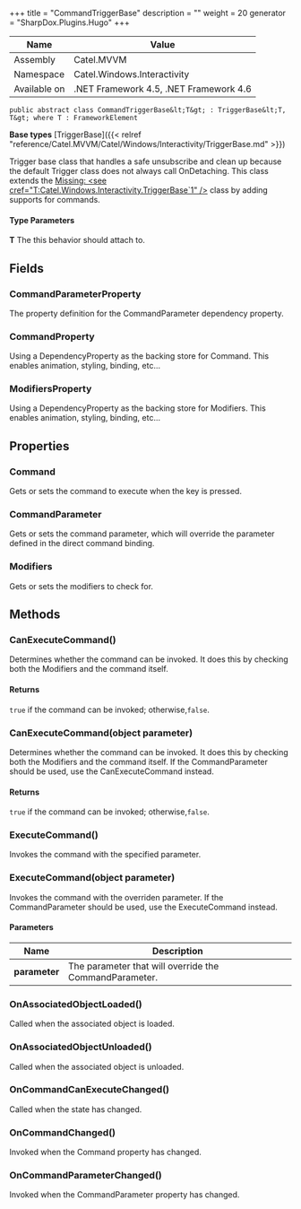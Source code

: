 

+++
title = "CommandTriggerBase" 
description = ""
weight = 20
generator = "SharpDox.Plugins.Hugo"
+++

Name|Value
---|---
Assembly|Catel.MVVM
Namespace|Catel.Windows.Interactivity
Available on|.NET Framework 4.5, .NET Framework 4.6

```
public abstract class CommandTriggerBase&lt;T&gt; : TriggerBase&lt;T, T&gt; where T : FrameworkElement 
```

**Base types**
[TriggerBase]({{&lt; relref "reference/Catel.MVVM/Catel/Windows/Interactivity/TriggerBase.md" &gt;}})

Trigger base class that handles a safe unsubscribe and clean up because the default Trigger class does not always call OnDetaching. This class extends the [Missing: &lt;see cref="T:Catel.Windows.Interactivity.TriggerBase`1" /&gt;](#) class by adding supports for commands.

#### Type Parameters

**T**
The this behavior should attach to.

## Fields

### CommandParameterProperty

The property definition for the CommandParameter dependency property.

### CommandProperty

Using a DependencyProperty as the backing store for Command. This enables animation, styling, binding, etc...

### ModifiersProperty

Using a DependencyProperty as the backing store for Modifiers. This enables animation, styling, binding, etc...

## Properties

### Command

Gets or sets the command to execute when the key is pressed.

### CommandParameter

Gets or sets the command parameter, which will override the parameter defined in the direct command binding.

### Modifiers

Gets or sets the modifiers to check for.

## Methods

### CanExecuteCommand()

Determines whether the command can be invoked. It does this by checking both the Modifiers and the command itself.

#### Returns

`true` if the command can be invoked; otherwise,`false`.

### CanExecuteCommand(object parameter)

Determines whether the command can be invoked. It does this by checking both the Modifiers and the command itself. If the CommandParameter should be used, use the CanExecuteCommand instead.

#### Returns

`true` if the command can be invoked; otherwise,`false`.

### ExecuteCommand()

Invokes the command with the specified parameter.

### ExecuteCommand(object parameter)

Invokes the command with the overriden parameter. If the CommandParameter should be used, use the ExecuteCommand instead.

#### Parameters

Name|Description
---|---
**parameter**|The parameter that will override the CommandParameter.

### OnAssociatedObjectLoaded()

Called when the associated object is loaded.

### OnAssociatedObjectUnloaded()

Called when the associated object is unloaded.

### OnCommandCanExecuteChanged()

Called when the state has changed.

### OnCommandChanged()

Invoked when the Command property has changed.

### OnCommandParameterChanged()

Invoked when the CommandParameter property has changed.

